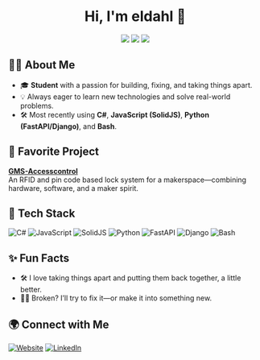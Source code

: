<!-- Profile README for eldahl -->

<h1 align="center">Hi, I'm eldahl 👋</h1>
<p align="center">
  <img src="https://img.shields.io/badge/Student-Learn%20%F0%9F%93%9A-blueviolet" />
  <img src="https://img.shields.io/badge/Loves-Building%20and%20Fixing-ff7f50" />
  <img src="https://img.shields.io/badge/Favorite%20Stack-C%23%2C%20JavaScript%2C%20Python%2C%20Bash-6a1b9a" />
</p>

## 👨‍💻 About Me

- 🎓 **Student** with a passion for building, fixing, and taking things apart.
- 💡 Always eager to learn new technologies and solve real-world problems.
- 🛠️ Most recently using **C#**, **JavaScript (SolidJS)**, **Python (FastAPI/Django)**, and **Bash**.

## 🚀 Favorite Project

**[GMS-Accesscontrol](https://github.com/eldahl/GMS-Accesscontrol)**  
An RFID and pin code based lock system for a makerspace—combining hardware, software, and a maker spirit.

## 🧰 Tech Stack

![C#](https://img.shields.io/badge/C%23-239120?style=flat&logo=c-sharp&logoColor=white)
![JavaScript](https://img.shields.io/badge/JavaScript-F7DF1E?style=flat&logo=javascript&logoColor=black)
![SolidJS](https://img.shields.io/badge/SolidJS-2c4f7c?style=flat&logo=solid&logoColor=white)
![Python](https://img.shields.io/badge/Python-3776AB?style=flat&logo=python&logoColor=white)
![FastAPI](https://img.shields.io/badge/FastAPI-009688?style=flat&logo=fastapi&logoColor=white)
![Django](https://img.shields.io/badge/Django-092E20?style=flat&logo=django&logoColor=white)
![Bash](https://img.shields.io/badge/Bash-4EAA25?style=flat&logo=gnu-bash&logoColor=white)

## ✨ Fun Facts

- 🛠️ I love taking things apart and putting them back together, a little better.
- 🧑‍🔧 Broken? I’ll try to fix it—or make it into something new.

## 🌍 Connect with Me

[![Website](https://img.shields.io/badge/eldc.dk-Website-blue?logo=google-chrome)](https://eldc.dk)
[![LinkedIn](https://img.shields.io/badge/eldahlc-LinkedIn-0A66C2?logo=linkedin)](https://linkedin.com/in/eldahlc)
